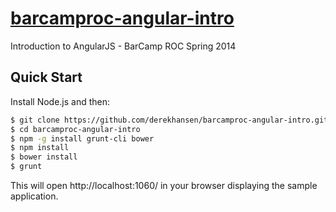 # [barcamproc-angular-intro](https://github.com/derekhansen/barcamproc-angular-intro)

Introduction to AngularJS - BarCamp ROC Spring 2014

## Quick Start

Install Node.js and then:

```sh
$ git clone https://github.com/derekhansen/barcamproc-angular-intro.git
$ cd barcamproc-angular-intro
$ npm -g install grunt-cli bower
$ npm install
$ bower install
$ grunt
```

This will open http://localhost:1060/ in your browser displaying the sample application.
